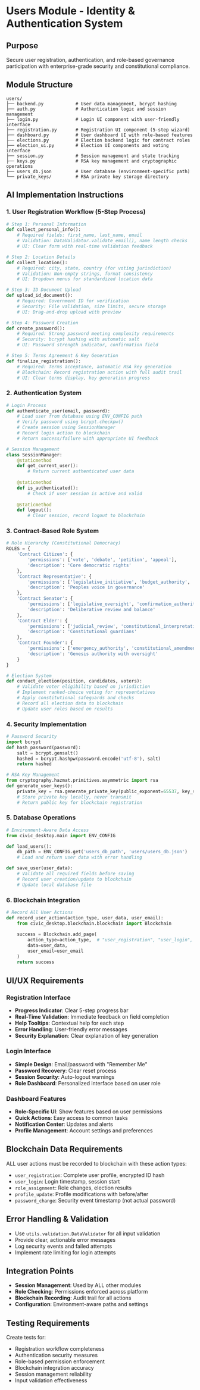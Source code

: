 # Users Module - Identity & Authentication System

## Purpose
Secure user registration, authentication, and role-based governance participation with enterprise-grade security and constitutional compliance.

## Module Structure
```
users/
├── backend.py            # User data management, bcrypt hashing
├── auth.py               # Authentication logic and session management
├── login.py              # Login UI component with user-friendly interface
├── registration.py       # Registration UI component (5-step wizard)
├── dashboard.py          # User dashboard UI with role-based features
├── elections.py          # Election backend logic for contract roles
├── election_ui.py        # Election UI components and voting interface
├── session.py            # Session management and state tracking
├── keys.py               # RSA key management and cryptographic operations
├── users_db.json         # User database (environment-specific path)
└── private_keys/         # RSA private key storage directory
```

## AI Implementation Instructions

### 1. User Registration Workflow (5-Step Process)
```python
# Step 1: Personal Information
def collect_personal_info():
    # Required fields: first_name, last_name, email
    # Validation: DataValidator.validate_email(), name length checks
    # UI: Clear form with real-time validation feedback

# Step 2: Location Details  
def collect_location():
    # Required: city, state, country (for voting jurisdiction)
    # Validation: Non-empty strings, format consistency
    # UI: Dropdown menus for standardized location data

# Step 3: ID Document Upload
def upload_id_document():
    # Required: Government ID for verification
    # Security: File validation, size limits, secure storage
    # UI: Drag-and-drop upload with preview

# Step 4: Password Creation
def create_password():
    # Required: Strong password meeting complexity requirements
    # Security: bcrypt hashing with automatic salt
    # UI: Password strength indicator, confirmation field

# Step 5: Terms Agreement & Key Generation
def finalize_registration():
    # Required: Terms acceptance, automatic RSA key generation
    # Blockchain: Record registration action with full audit trail
    # UI: Clear terms display, key generation progress
```

### 2. Authentication System
```python
# Login Process
def authenticate_user(email, password):
    # Load user from database using ENV_CONFIG path
    # Verify password using bcrypt.checkpw()
    # Create session using SessionManager
    # Record login action to blockchain
    # Return success/failure with appropriate UI feedback

# Session Management
class SessionManager:
    @staticmethod
    def get_current_user():
        # Return current authenticated user data
        
    @staticmethod
    def is_authenticated():
        # Check if user session is active and valid
        
    @staticmethod
    def logout():
        # Clear session, record logout to blockchain
```

### 3. Contract-Based Role System
```python
# Role Hierarchy (Constitutional Democracy)
ROLES = {
    'Contract Citizen': {
        'permissions': ['vote', 'debate', 'petition', 'appeal'],
        'description': 'Core democratic rights'
    },
    'Contract Representative': {
        'permissions': ['legislative_initiative', 'budget_authority', 'impeachment'],
        'description': 'Peoples voice in governance'
    },
    'Contract Senator': {
        'permissions': ['legislative_oversight', 'confirmation_authority', 'veto_override'],
        'description': 'Deliberative review and balance'
    },
    'Contract Elder': {
        'permissions': ['judicial_review', 'constitutional_interpretation', 'veto_power'],
        'description': 'Constitutional guardians'
    },
    'Contract Founder': {
        'permissions': ['emergency_authority', 'constitutional_amendments', 'system_integrity'],
        'description': 'Genesis authority with oversight'
    }
}

# Election System
def conduct_election(position, candidates, voters):
    # Validate voter eligibility based on jurisdiction
    # Implement ranked-choice voting for representatives
    # Apply constitutional safeguards and checks
    # Record all election data to blockchain
    # Update user roles based on results
```

### 4. Security Implementation
```python
# Password Security
import bcrypt
def hash_password(password):
    salt = bcrypt.gensalt()
    hashed = bcrypt.hashpw(password.encode('utf-8'), salt)
    return hashed

# RSA Key Management  
from cryptography.hazmat.primitives.asymmetric import rsa
def generate_user_keys():
    private_key = rsa.generate_private_key(public_exponent=65537, key_size=2048)
    # Store private key locally, never transmit
    # Return public key for blockchain registration
```

### 5. Database Operations
```python
# Environment-Aware Data Access
from civic_desktop.main import ENV_CONFIG

def load_users():
    db_path = ENV_CONFIG.get('users_db_path', 'users/users_db.json')
    # Load and return user data with error handling

def save_user(user_data):
    # Validate all required fields before saving
    # Record user creation/update to blockchain
    # Update local database file
```

### 6. Blockchain Integration
```python
# Record All User Actions
def record_user_action(action_type, user_data, user_email):
    from civic_desktop.blockchain.blockchain import Blockchain
    
    success = Blockchain.add_page(
        action_type=action_type,  # "user_registration", "user_login", "role_assignment"
        data=user_data,
        user_email=user_email
    )
    return success
```

## UI/UX Requirements

### Registration Interface
- **Progress Indicator**: Clear 5-step progress bar
- **Real-Time Validation**: Immediate feedback on field completion
- **Help Tooltips**: Contextual help for each step
- **Error Handling**: User-friendly error messages
- **Security Explanation**: Clear explanation of key generation

### Login Interface
- **Simple Design**: Email/password with "Remember Me"
- **Password Recovery**: Clear reset process
- **Session Security**: Auto-logout warnings
- **Role Dashboard**: Personalized interface based on user role

### Dashboard Features
- **Role-Specific UI**: Show features based on user permissions
- **Quick Actions**: Easy access to common tasks
- **Notification Center**: Updates and alerts
- **Profile Management**: Account settings and preferences

## Blockchain Data Requirements
ALL user actions must be recorded to blockchain with these action types:
- `user_registration`: Complete user profile, encrypted ID hash
- `user_login`: Login timestamp, session start
- `role_assignment`: Role changes, election results
- `profile_update`: Profile modifications with before/after
- `password_change`: Security event timestamp (not actual password)

## Error Handling & Validation
- Use `utils.validation.DataValidator` for all input validation
- Provide clear, actionable error messages
- Log security events and failed attempts
- Implement rate limiting for login attempts

## Integration Points
- **Session Management**: Used by ALL other modules
- **Role Checking**: Permissions enforced across platform
- **Blockchain Recording**: Audit trail for all actions
- **Configuration**: Environment-aware paths and settings

## Testing Requirements
Create tests for:
- Registration workflow completeness
- Authentication security measures
- Role-based permission enforcement  
- Blockchain integration accuracy
- Session management reliability
- Input validation effectiveness